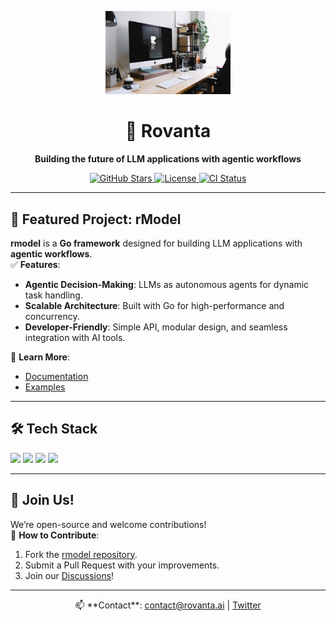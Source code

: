 <p align="center">
  <a href="https://github.com/rovanta/rmodel">
    <img src="./profile_image.jpg" alt="Rovanta Logo" width="200"/>
  </a>
</p>

<h1 align="center">
  🚀 Rovanta
</h1>

<p align="center">
  <strong>Building the future of LLM applications with agentic workflows</strong>
</p>

<p align="center">
  <a href="https://github.com/rovanta/rmodel/stargazers">
    <img src="https://img.shields.io/github/stars/rovanta/rmodel?style=flat-square&logo=github" alt="GitHub Stars"/>
  </a>
  <a href="https://github.com/rovanta/rmodel/blob/main/LICENSE">
    <img src="https://img.shields.io/github/license/Rovanta/rmodel" alt="License"/>
  </a>
  <a href="https://github.com/rovanta/rmodel/actions">
    <img src="https://img.shields.io/github/actions/workflow/status/rovanta/rmodel/ci.yml?label=CI&style=flat-square" alt="CI Status"/>
  </a>
</p>

---

## 🌟 **Featured Project: rModel**

**rmodel** is a **Go framework** designed for building LLM applications with **agentic workflows**.  
✅ **Features**:
- **Agentic Decision-Making**: LLMs as autonomous agents for dynamic task handling.
- **Scalable Architecture**: Built with Go for high-performance and concurrency.
- **Developer-Friendly**: Simple API, modular design, and seamless integration with AI tools.


🔗 **Learn More**:
- [Documentation](https://github.com/rovanta/rmodel/docs)
- [Examples](https://github.com/rovanta/rmodel/examples)

---

## 🛠️ **Tech Stack**
<p align="left">
  <img src="https://img.shields.io/badge/Go-00ADD8?style=flat-square&logo=go&logoColor=white"/>
  <img src="https://img.shields.io/badge/Python-3776AB?style=flat-square&logo=python&logoColor=white"/>
  <img src="https://img.shields.io/badge/Kubernetes-326CE5?style=flat-square&logo=kubernetes&logoColor=white"/>
  <img src="https://img.shields.io/badge/LLMs-OpenAI-blue?style=flat-square"/>
</p>

---

## 🤝 **Join Us!**
We’re open-source and welcome contributions!  
🔧 **How to Contribute**:
1. Fork the [rmodel repository](https://github.com/rovanta/rmodel).
2. Submit a Pull Request with your improvements.
3. Join our [Discussions](https://github.com/rovanta/rmodel/discussions)!

---

<p align="center">
  📫 **Contact**: <a href="mailto:contact@rovanta.ai">contact@rovanta.ai</a> | 
  <a href="https://github.com/Rovanta">Twitter</a>
</p>
